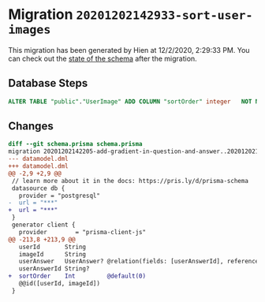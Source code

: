 # Migration `20201202142933-sort-user-images`

This migration has been generated by Hien at 12/2/2020, 2:29:33 PM.
You can check out the [state of the schema](./schema.prisma) after the migration.

## Database Steps

```sql
ALTER TABLE "public"."UserImage" ADD COLUMN "sortOrder" integer   NOT NULL DEFAULT 0
```

## Changes

```diff
diff --git schema.prisma schema.prisma
migration 20201202142205-add-gradient-in-question-and-answer..20201202142933-sort-user-images
--- datamodel.dml
+++ datamodel.dml
@@ -2,9 +2,9 @@
 // learn more about it in the docs: https://pris.ly/d/prisma-schema
 datasource db {
   provider = "postgresql"
-  url = "***"
+  url = "***"
 }
 generator client {
   provider        = "prisma-client-js"
@@ -213,8 +213,9 @@
   userId       String
   imageId      String
   userAnswer   UserAnswer? @relation(fields: [userAnswerId], references: [id])
   userAnswerId String?
+  sortOrder    Int         @default(0)
   @@id([userId, imageId])
 }
```


